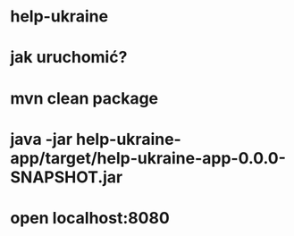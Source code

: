 # help-ukraine
# jak uruchomić?
# mvn clean package
# java -jar help-ukraine-app/target/help-ukraine-app-0.0.0-SNAPSHOT.jar
# open localhost:8080
